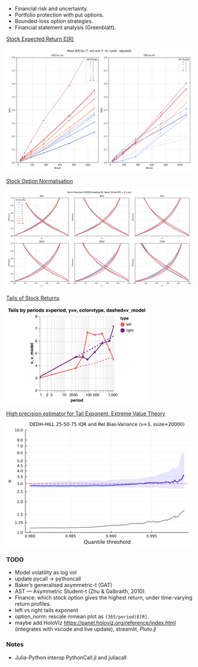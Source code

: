 - Financial risk and uncertainty.
- Portfolio protection with put options.
- Bounded-loss option strategies.
- Financial statement analysis (Greenblatt).

[Stock Expected Return E[R]](mean)

![](mean/readme/mean-e-r-by-t-vol-and-t-rf-solid-adjusted.png)

[Stock Option Normalisation](option_norm)

![](option_norm/readme/norm-premium-p-e-r-scale-log-r-norm-strike-p-r-k-vol.png)

[Tails of Stock Returns](tail)

![](/tail/readme/tails-by-periods-x-period-y-color-type-dashed-model.png)

[High precision estimator for Tail Exponent, Extreme Value Theory](tail-estimator)

![](tail-estimator/readme/dedh-hill-25-50-75-iqr-and-rel-bias-variance-3-ssize-20000.png)

### TODO

- Model volatility as log vol
- update pycall -> pythoncall
- Baker’s generalised asymmetric-t (GAT)
- AST — Asymmetric Student-t (Zhu & Galbraith, 2010).
- Finance: which stock option gives the highest return, under time-varying return profiles.
- left vs right tails exponent
- option_norm: rescale mmean plot as `(365/period)E[R]`.
- maybe add HoloViz https://panel.holoviz.org/reference/index.html (integrates with vscode and live update), streamlit, Pluto.jl

### Notes

- Julia-Python interop PythonCall.jl and juliacall